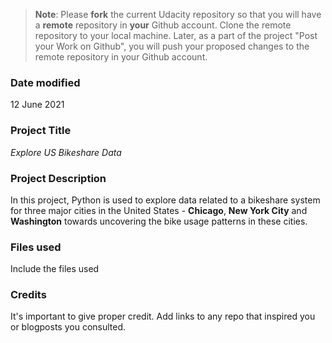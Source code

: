 >**Note**: Please **fork** the current Udacity repository so that you will have a **remote** repository in **your** Github account. Clone the remote repository to your local machine. Later, as a part of the project "Post your Work on Github", you will push your proposed changes to the remote repository in your Github account.

### Date modified
12 June 2021

### Project Title
_Explore US Bikeshare Data_

### Project Description
In this project, Python is used to explore data related to a bikeshare system for three major cities in the United States - **Chicago**, **New York City** and **Washington** towards uncovering the bike usage patterns in these cities.

### Files used
Include the files used

### Credits
It's important to give proper credit. Add links to any repo that inspired you or blogposts you consulted.
